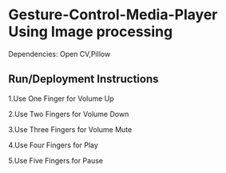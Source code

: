 # Gesture-Control-Media-Player Using Image processing

Dependencies:
Open CV,Pillow






## Run/Deployment Instructions

1.Use One Finger for Volume Up

2.Use Two Fingers for Volume Down

3.Use Three Fingers for Volume Mute

4.Use Four Fingers for Play

5.Use Five Fingers for Pause



